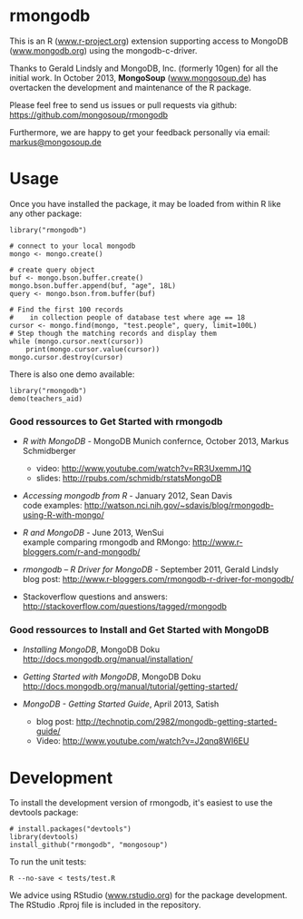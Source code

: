 rmongodb
===================

This is an R (www.r-project.org) extension supporting access to MongoDB (www.mongodb.org) using the mongodb-c-driver.

Thanks to Gerald Lindsly and MongoDB, Inc. (formerly 10gen) for all the initial work. 
In October 2013, **MongoSoup** (www.mongosoup.de) has overtacken the development and maintenance of the R package. 

Please feel free to send us issues or pull requests via github: https://github.com/mongosoup/rmongodb

Furthermore, we are happy to get your feedback personally via email: markus@mongosoup.de



Usage
==================
Once you have installed the package, it may be loaded from within R like any other package:

    library("rmongodb")
    
    # connect to your local mongodb
    mongo <- mongo.create()
    
    # create query object 
    buf <- mongo.bson.buffer.create()
    mongo.bson.buffer.append(buf, "age", 18L)
    query <- mongo.bson.from.buffer(buf)

    # Find the first 100 records
    #    in collection people of database test where age == 18
    cursor <- mongo.find(mongo, "test.people", query, limit=100L)
    # Step though the matching records and display them
    while (mongo.cursor.next(cursor))
        print(mongo.cursor.value(cursor))
    mongo.cursor.destroy(cursor)

There is also one demo available:
  
    library("rmongodb")
    demo(teachers_aid)



### Good ressources to Get Started with rmongodb
* *R with MongoDB* - MongoDB Munich confernce, October 2013, Markus Schmidberger
  * video: http://www.youtube.com/watch?v=RR3UxemmJ1Q
  * slides: http://rpubs.com/schmidb/rstatsMongoDB

* *Accessing mongodb from R* - January 2012, Sean Davis  
  code examples: http://watson.nci.nih.gov/~sdavis/blog/rmongodb-using-R-with-mongo/

* *R and MongoDB* - June 2013, WenSui  
  example comparing rmongodb and RMongo: http://www.r-bloggers.com/r-and-mongodb/
 
* *rmongodb – R Driver for MongoDB* - September 2011, Gerald Lindsly  
  blog post: http://www.r-bloggers.com/rmongodb-r-driver-for-mongodb/

* Stackoverflow questions and answers:  
  http://stackoverflow.com/questions/tagged/rmongodb


### Good ressources to Install and Get Started with MongoDB
* *Installing MongoDB*, MongoDB Doku  
  http://docs.mongodb.org/manual/installation/

* *Getting Started with MongoDB*, MongoDB Doku  
  http://docs.mongodb.org/manual/tutorial/getting-started/

* *MongoDB - Getting Started Guide*, April 2013, Satish
  * blog post: http://technotip.com/2982/mongodb-getting-started-guide/
  * Video: http://www.youtube.com/watch?v=J2qnq8WI6EU


Development
==================

To install the development version of rmongodb, it's easiest to use the devtools package:

    # install.packages("devtools")
    library(devtools)
    install_github("rmongodb", "mongosoup")

To run the unit tests:

    R --no-save < tests/test.R
    
We advice using RStudio (www.rstudio.org) for the package development. The RStudio .Rproj file is included in the repository.






